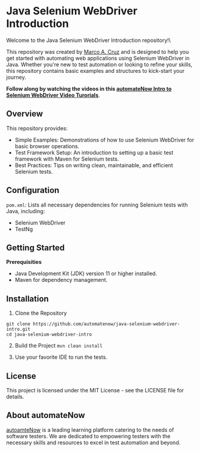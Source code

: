 # Java Selenium WebDriver Introduction

Welcome to the Java Selenium WebDriver Introduction repository!\

This repository was created by [Marco A. Cruz](http://www.linkedin.com/in/marco-a-cruz) and is designed to help you get started with automating web applications using Selenium WebDriver in Java. Whether you're new to test automation or looking to refine your skills, this repository contains basic examples and structures to kick-start your journey.

**Follow along by watching the videos in this [automateNow Intro to Selenium WebDriver Video Turorials](https://youtube.com/playlist?list=PLjfhFHeUQDOj9T1cRFf5z7SqxcDPeAAjA)**.

## Overview
This repository provides:
- Simple Examples: Demonstrations of how to use Selenium WebDriver for basic browser operations.
- Test Framework Setup: An introduction to setting up a basic test framework with Maven for Selenium tests.
- Best Practices: Tips on writing clean, maintainable, and efficient Selenium tests.

## Configuration
```pom.xml```: Lists all necessary dependencies for running Selenium tests with Java, including:
- Selenium WebDriver
- TestNg

## Getting Started

**Prerequisities**
- Java Development Kit (JDK) version 11 or higher installed.
- Maven for dependency management.

## Installation

1. Clone the Repository
```
git clone https://github.com/automatenow/java-selenium-webdriver-intro.git
cd java-selenium-webdriver-intro
```

2. Build the Project
```mvn clean install```

3. Use your favorite IDE to run the tests.

## License
This project is licensed under the MIT License - see the LICENSE file for details.

## About automateNow
[autoamteNow](https://automatenow.io/) is a leading learning platform catering to the needs of software testers. We are dedicated to empowering testers with the necessary skills and resources to excel in test automation and beyond.
